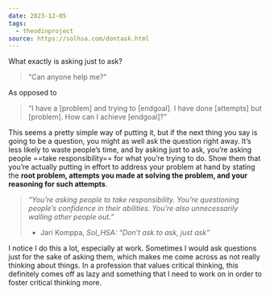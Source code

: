 ```yaml
---
date: 2023-12-05
tags:
  - theodinproject
source: https://solhsa.com/dontask.html
---
```

What exactly is asking just to ask?

> “Can anyone help me?”

As opposed to

> “I have a [problem] and trying to [endgoal]. I have done [attempts] but [problem]. How can I achieve [endgoal]?”

This seems a pretty simple way of putting it, but if the next thing you say is going to be a question, you might as well ask the question right away. It’s less likely to waste people’s time, and by asking just to ask, you’re asking people ==take responsibility== for what you’re trying to do. Show them that you’re actually putting in effort to address your problem at hand by stating the **root problem, attempts you made at solving the problem, and your reasoning for such attempts**.

> *“You’re asking people to take responsibility. You’re questioning people’s confidence in their abilities. You’re also unnecessarily walling other people out.”*
> - Jari Komppa, *Sol_HSA: “Don’t ask to ask, just ask”*

I notice I do this a lot, especially at work. Sometimes I would ask questions just for the sake of asking them, which makes me come across as not really thinking about things. In a profession that values critical thinking, this definitely comes off as lazy and something that I need to work on in order to foster critical thinking more.